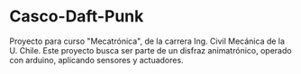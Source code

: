 # Casco-Daft-Punk
Proyecto para curso "Mecatrónica", de la carrera Ing. Civil Mecánica de la U. Chile. Este proyecto busca ser parte de un disfraz animatrónico, operado con arduino, aplicando sensores y actuadores.  

